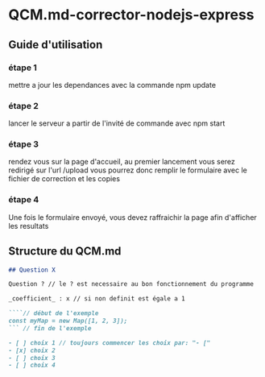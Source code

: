 # QCM.md-corrector-nodejs-express

## Guide d'utilisation

### étape 1

mettre a jour les dependances avec la commande npm update

### étape 2

lancer le serveur a partir de l'invité de commande avec npm start

### étape 3

rendez vous sur la page d'accueil, au premier lancement vous serez redirigé sur l'url /upload
vous pourrez donc remplir le formulaire avec le fichier de correction et les copies

### étape 4

Une fois le formulaire envoyé, vous devez raffraichir la page afin d'afficher les resultats

## Structure du QCM.md

```md
## Question X

Question ? // le ? est necessaire au bon fonctionnement du programme

_coefficient_ : x // si non definit est égale a 1

````// début de l'exemple
const myMap = new Map([1, 2, 3]);
``` // fin de l'exemple

- [ ] choix 1 // toujours commencer les choix par: "- ["
- [x] choix 2
- [ ] choix 3
- [ ] choix 4
````
````
